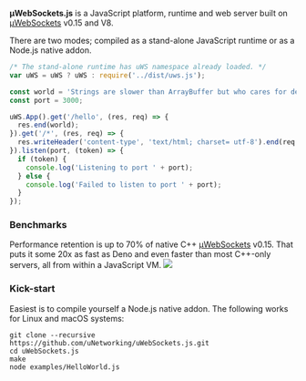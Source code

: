 **µWebSockets.js** is a JavaScript platform, runtime and web server built on [µWebSockets](https://github.com/uNetworking/uWebSockets) v0.15 and V8.

There are two modes; compiled as a stand-alone JavaScript runtime or as a Node.js native addon.

```javascript
/* The stand-alone runtime has uWS namespace already loaded. */
var uWS = uWS ? uWS : require('../dist/uws.js');

const world = 'Strings are slower than ArrayBuffer but who cares for demo purose!';
const port = 3000;

uWS.App().get('/hello', (res, req) => {
  res.end(world);
}).get('/*', (res, req) => {
  res.writeHeader('content-type', 'text/html; charset= utf-8').end(req.getHeader('user-agent') + ' är din user agent, biatch!');
}).listen(port, (token) => {
  if (token) {
    console.log('Listening to port ' + port);
  } else {
    console.log('Failed to listen to port ' + port);
  }
});
```

### Benchmarks
Performance retention is up to 70% of native C++ [µWebSockets](https://github.com/uNetworking/uWebSockets) v0.15. That puts it some 20x as fast as Deno and even faster than most C++-only servers, all from within a JavaScript VM.
![](https://github.com/uNetworking/uWebSockets/blob/master/misc/bigshot_lineup.png)

### Kick-start
Easiest is to compile yourself a Node.js native addon. The following works for Linux and macOS systems:
```
git clone --recursive https://github.com/uNetworking/uWebSockets.js.git
cd uWebSockets.js
make
node examples/HelloWorld.js
```

